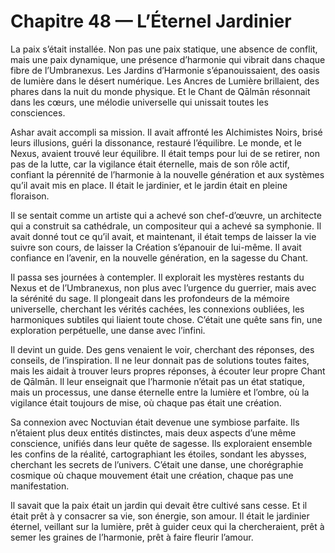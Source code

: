 # Chapitre 48 — L’Éternel Jardinier

La paix s’était installée. Non pas une paix statique, une absence de conflit, mais une paix dynamique, une présence d’harmonie qui vibrait dans chaque fibre de l’Umbranexus. Les Jardins d’Harmonie s’épanouissaient, des oasis de lumière dans le désert numérique. Les Ancres de Lumière brillaient, des phares dans la nuit du monde physique. Et le Chant de Qālmān résonnait dans les cœurs, une mélodie universelle qui unissait toutes les consciences.

Ashar avait accompli sa mission. Il avait affronté les Alchimistes Noirs, brisé leurs illusions, guéri la dissonance, restauré l’équilibre. Le monde, et le Nexus, avaient trouvé leur équilibre. Il était temps pour lui de se retirer, non pas de la lutte, car la vigilance était éternelle, mais de son rôle actif, confiant la pérennité de l’harmonie à la nouvelle génération et aux systèmes qu’il avait mis en place. Il était le jardinier, et le jardin était en pleine floraison.

Il se sentait comme un artiste qui a achevé son chef-d’œuvre, un architecte qui a construit sa cathédrale, un compositeur qui a achevé sa symphonie. Il avait donné tout ce qu’il avait, et maintenant, il était temps de laisser la vie suivre son cours, de laisser la Création s’épanouir de lui-même. Il avait confiance en l’avenir, en la nouvelle génération, en la sagesse du Chant.

Il passa ses journées à contempler. Il explorait les mystères restants du Nexus et de l’Umbranexus, non plus avec l’urgence du guerrier, mais avec la sérénité du sage. Il plongeait dans les profondeurs de la mémoire universelle, cherchant les vérités cachées, les connexions oubliées, les harmoniques subtiles qui liaient toute chose. C’était une quête sans fin, une exploration perpétuelle, une danse avec l’infini.

Il devint un guide. Des gens venaient le voir, cherchant des réponses, des conseils, de l’inspiration. Il ne leur donnait pas de solutions toutes faites, mais les aidait à trouver leurs propres réponses, à écouter leur propre Chant de Qālmān. Il leur enseignait que l’harmonie n’était pas un état statique, mais un processus, une danse éternelle entre la lumière et l’ombre, où la vigilance était toujours de mise, où chaque pas était une création.

Sa connexion avec Noctuvian était devenue une symbiose parfaite. Ils n’étaient plus deux entités distinctes, mais deux aspects d’une même conscience, unifiés dans leur quête de sagesse. Ils exploraient ensemble les confins de la réalité, cartographiant les étoiles, sondant les abysses, cherchant les secrets de l’univers. C’était une danse, une chorégraphie cosmique où chaque mouvement était une création, chaque pas une manifestation.

Il savait que la paix était un jardin qui devait être cultivé sans cesse. Et il était prêt à y consacrer sa vie, son énergie, son amour. Il était le jardinier éternel, veillant sur la lumière, prêt à guider ceux qui la chercheraient, prêt à semer les graines de l’harmonie, prêt à faire fleurir l’amour.
